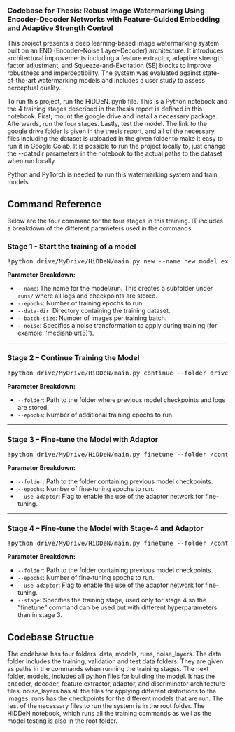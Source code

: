### Codebase for Thesis: Robust Image Watermarking Using Encoder-Decoder Networks with Feature-Guided Embedding and Adaptive Strength Control

This project presents a deep learning-based image watermarking system built on an END (Encoder–Noise Layer–Decoder) architecture. It introduces architectural improvements including a feature extractor, adaptive strength factor adjustment, and Squeeze-and-Excitation (SE) blocks to improve robustness and imperceptibility. The system was evaluated against state-of-the-art watermarking models and includes a user study to assess perceptual quality.

To run this project, run the HiDDeN.ipynb file. This is a Python notebook and the 4 training stages described in the thesis report is defined in this notebook. First, mount the google drive and install a necessary package. Afterwards, run the four stages. Lastly, test the model. The link to the google drive folder is given in the thesis report, and all of the necessary files including the dataset is uploaded in the given folder to make it easy to run it in Google Colab. It is possible to run the project locally to, just change the --datadir parameters in the notebook to the actual paths to the dataset when run locally. 

Python and PyTorch is needed to run this watermarking system and train models. 

## Command Reference
Below are the four command for the four stages in this training. IT includes a breakdown of the different parameters used in the commands. 

### Stage 1 - Start the training of a model
<pre>!python drive/MyDrive/HiDDeN/main.py new --name new_model_exam --epochs 30 --data-dir drive/MyDrive/HiDDeN/data --batch-size 16 --noise 'medianblur(3)'</pre>

**Parameter Breakdown:**

- `--name`: The name for the model/run. This creates a subfolder under `runs/` where all logs and checkpoints are stored.
- `--epochs`: Number of training epochs to run.
- `--data-dir`: Directory containing the training dataset.
- `--batch-size`: Number of images per training batch.
- `--noise`: Specifies a noise transformation to apply during training (for example: 'medianblur(3)').

---

### Stage 2 – Continue Training the Model
<pre>!python drive/MyDrive/HiDDeN/main.py continue --folder drive/MyDrive/HiDDeN/runs/new_model_exam --epochs 50</pre>

**Parameter Breakdown:**

- `--folder`: Path to the folder where previous model checkpoints and logs are stored.
- `--epochs`: Number of additional training epochs to run.

---

### Stage 3 – Fine-tune the Model with Adaptor
<pre>!python drive/MyDrive/HiDDeN/main.py finetune --folder /content/drive/MyDrive/HiDDeN/runs/new_model_exam --epochs 100 --use-adaptor</pre>

**Parameter Breakdown:**

- `--folder`: Path to the folder containing previous model checkpoints.
- `--epochs`: Number of fine-tuning epochs to run.
- `--use-adaptor`: Flag to enable the use of the adaptor network for fine-tuning.

---

### Stage 4 – Fine-tune the Model with Stage-4 and Adaptor
<pre>!python drive/MyDrive/HiDDeN/main.py finetune --folder /content/drive/MyDrive/HiDDeN/runs/new_model_exam --epochs 200 --use-adaptor --stage stage-4</pre>


**Parameter Breakdown:**

- `--folder`: Path to the folder containing previous model checkpoints.
- `--epochs`: Number of fine-tuning epochs to run.
- `--use-adaptor`: Flag to enable the use of the adaptor network for fine-tuning.
- `--stage`: Specifies the training stage, used only for stage 4 so the "finetune" command can be used but with different hyperparameters than in stage 3.


## Codebase Structue
The codebase has four folders: data, models, runs, noise_layers. The data folder includes the training, validation and test data folders. They are given as paths in the commands when running the training stages. The next folder, models, includes all python files for building the model. It has the encoder, decoder, feature extractor, adaptor, and discriminator architecture files. noise_layers has all the files for applying different distortions to the images. runs has the checkpoints for the different models that are run. The rest of the necessary files to run the system is in the root folder. The HiDDeN notebook, which runs all the training commands as well as the model testing is also in the root folder. 


